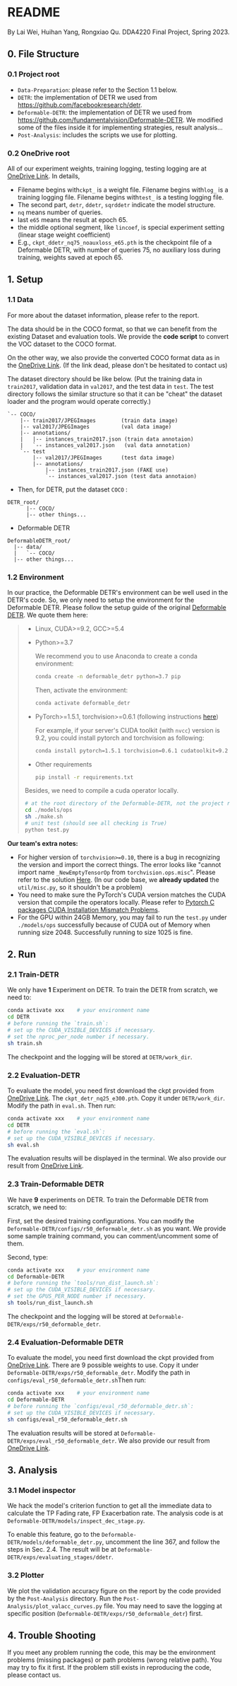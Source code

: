 # README

By Lai Wei, Huihan Yang, Rongxiao Qu. DDA4220 Final Project, Spring 2023.

## 0. File Structure

### 0.1 Project root

+ `Data-Preparation`: please refer to the Section 1.1 below.
+ `DETR`: the implementation of DETR we used from https://github.com/facebookresearch/detr.
+ `Deformable-DETR`: the implementation of DETR we used from https://github.com/fundamentalvision/Deformable-DETR. We modified some of the files inside it for implementing strategies, result analysis...
+ `Post-Analysis`: includes the scripts we use for plotting.

### 0.2 OneDrive root

All of our experiment weights, training logging, testing logging are at [OneDrive Link](https://cuhko365-my.sharepoint.com/:f:/g/personal/120090485_link_cuhk_edu_cn/Eq_qt23vsLJAi-eJNlTUhjwBzmT139TiyoKf7vEnoCKoDg?e=3wCdPa). In details,

+ Filename begins with`ckpt_` is a weight file. Filename begins with`log_` is a training logging file. Filename begins with`test_` is a testing logging file.
+ The second part, `detr`, `ddetr`, `sqrddetr` indicate the model structure. 
+ `nq` means number of queries.
+ last `e65` means the result at epoch 65.
+ the middle optional segment, like `lincoef`, is special experiment setting (linear stage weight coefficient)
+ E.g., `ckpt_ddetr_nq75_noauxloss_e65.pth` is the checkpoint file of a Deformable DETR, with number of queries 75, no auxiliary loss during training, weights saved at epoch 65.

## 1. Setup

### 1.1 Data

For more about the dataset information, please refer to the report.

The data should be in the COCO format, so that we can benefit from the existing Dataset and evaluation tools. We provide the **code script** to convert the VOC dataset to the COCO format.

On the other way, we also provide the converted COCO format data as in the [OneDrive Link](https://cuhko365-my.sharepoint.com/:u:/g/personal/120090485_link_cuhk_edu_cn/EXF-XYXpeUhDso64knZbP2cB7bz6snA8dMPKfR16ANYe1Q?e=3neaZO). (If the link dead, please don't be hesitated to contact us)

The dataset directory should be like below. (Put the training data in `train2017`, validation data in `val2017`, and the test data in `test`. The test directory follows the similar structure so that it can be "cheat" the dataset loader and the program would operate correctly.)

```
`-- COCO/
    |-- train2017/JPEGImages        (train data image)
    |-- val2017/JPEGImages          (val data image)
    |-- annotations/
    |   |-- instances_train2017.json (train data annotaion)
    |   `-- instances_val2017.json   (val data annotation)
    `-- test
        |-- val2017/JPEGImages      (test data image)
        |-- annotations/
            |-- instances_train2017.json (FAKE use)
            `-- instances_val2017.json (test data annotaion)
```

+ Then, for DETR, put the dataset `COCO` :

```
DETR_root/
      |-- COCO/
      |-- other things...
```

+ Deformable DETR

```
DeformableDETR_root/
  |-- data/
  |   `-- COCO/
  |-- other things...
```


### 1.2 Environment

In our practice, the Deformable DETR's environment can be well used in the DETR's code. So, we only need to setup the environment for the Deformable DETR. Please follow the setup guide of the original [Deformable DETR](https://github.com/fundamentalvision/Deformable-DETR). We quote them here:

> * Linux, CUDA>=9.2, GCC>=5.4
>
> * Python>=3.7
>
>     We recommend you to use Anaconda to create a conda environment:
>   ```bash
>   conda create -n deformable_detr python=3.7 pip
>   ```
>   Then, activate the environment:
>   ```bash
>   conda activate deformable_detr
>   ```
>
> * PyTorch>=1.5.1, torchvision>=0.6.1 (following instructions [here](https://pytorch.org/))
>
>     For example, if your server's CUDA toolkit (with `nvcc`) version is 9.2, you could install pytorch and torchvision as following:
>     ```bash
>     conda install pytorch=1.5.1 torchvision=0.6.1 cudatoolkit=9.2 -c pytorch
>     ```
>
> * Other requirements
>     ```bash
>     pip install -r requirements.txt
>     ```
>
> Besides, we need to compile a cuda operator locally.
>
> ```bash
> # at the root directory of the Deformable-DETR, not the project root
> cd ./models/ops
> sh ./make.sh
> # unit test (should see all checking is True)
> python test.py
> ```

**Our team's extra notes:**

+ For higher version of `torchvision>=0.10`, there is a bug in recognizing the version and import the correct things. The error looks like "cannot import name `_NewEmptyTensorOp` from `torchvision.ops.misc`". Please refer to the solution [Here](https://blog.csdn.net/y96q1023/article/details/78498894). (In our code base, we **already updated** the `util/misc.py`, so it shouldn't be a problem)
+ You need to make sure the PyTorch's CUDA version matches the CUDA version that compile the operators locally. Please refer to [Pytorch C packages CUDA Installation Mismatch Problems](https://i-am-future.github.io/2023/04/27/pytorch-C-packages-installation-failed-problems/).
+ For the GPU within 24GB Memory, you may fail to run the `test.py` under `./models/ops` successfully because of CUDA out of Memory when running size 2048. Successfully running to size 1025 is fine. 



## 2. Run

### 2.1 Train-DETR

We only have **1** Experiment on DETR. To train the DETR from scratch, we need to:

```sh
conda activate xxx    # your environment name
cd DETR
# before running the `train.sh`:
# set up the CUDA_VISIBLE_DEVICES if necessary.
# set the nproc_per_node number if necessary.
sh train.sh
```

The checkpoint and the logging will be stored at `DETR/work_dir`.

### 2.2 Evaluation-DETR

To evaluate the model, you need first download the ckpt provided from [OneDrive Link](https://cuhko365-my.sharepoint.com/:f:/g/personal/120090485_link_cuhk_edu_cn/Eq_qt23vsLJAi-eJNlTUhjwBzmT139TiyoKf7vEnoCKoDg?e=3wCdPa). The `ckpt_detr_nq25_e300.pth`. Copy it under `DETR/work_dir`. Modify the path in `eval.sh`. Then run:

```sh
conda activate xxx    # your environment name
cd DETR
# before running the `eval.sh`:
# set up the CUDA_VISIBLE_DEVICES if necessary.
sh eval.sh
```

The evaluation results will be displayed in the terminal. We also provide our result from [OneDrive Link](https://cuhko365-my.sharepoint.com/:f:/g/personal/120090485_link_cuhk_edu_cn/Eq_qt23vsLJAi-eJNlTUhjwBzmT139TiyoKf7vEnoCKoDg?e=3wCdPa). 

### 2.3 Train-Deformable DETR

We have **9** experiments on DETR. To train the Deformable DETR from scratch, we need to:

First, set the desired training configurations. You can modify the `Deformable-DETR/configs/r50_deformable_detr.sh` as you want. We provide some sample training command, you can comment/uncomment some of them.

Second, type:

```sh
conda activate xxx    # your environment name
cd Deformable-DETR
# before running the `tools/run_dist_launch.sh`:
# set up the CUDA_VISIBLE_DEVICES if necessary.
# set the GPUS_PER_NODE number if necessary.
sh tools/run_dist_launch.sh
```

The checkpoint and the logging will be stored at `Deformable-DETR/exps/r50_deformable_detr`.

### 2.4 Evaluation-Deformable DETR

To evaluate the model, you need first download the ckpt provided from [OneDrive Link](https://cuhko365-my.sharepoint.com/:f:/g/personal/120090485_link_cuhk_edu_cn/Eq_qt23vsLJAi-eJNlTUhjwBzmT139TiyoKf7vEnoCKoDg?e=3wCdPa). There are 9 possible weights to use. Copy it under `Deformable-DETR/exps/r50_deformable_detr`. Modify the path in `configs/eval_r50_deformable_detr.sh`Then run:

```sh
conda activate xxx    # your environment name
cd Deformable-DETR
# before running the `configs/eval_r50_deformable_detr.sh`:
# set up the CUDA_VISIBLE_DEVICES if necessary.
sh configs/eval_r50_deformable_detr.sh
```

The evaluation results will be stored at `Deformable-DETR/exps/eval_r50_deformable_detr`. We also provide our result from [OneDrive Link](https://cuhko365-my.sharepoint.com/:f:/g/personal/120090485_link_cuhk_edu_cn/Eq_qt23vsLJAi-eJNlTUhjwBzmT139TiyoKf7vEnoCKoDg?e=3wCdPa). 



## 3. Analysis

### 3.1 Model inspector

We hack the model's criterion function to get all the immediate data to calculate the TP Fading rate, FP Exacerbation rate. The analysis code is at `Deformable-DETR/models/inspect_dec_stage.py`.

To enable this feature, go to the `Deformable-DETR/models/deformable_detr.py`, uncomment the line 367, and follow the steps in Sec. 2.4. The result will be at `Deformable-DETR/exps/evaluating_stages/ddetr`.

### 3.2 Plotter

We plot the validation accuracy figure on the report by the code provided by the `Post-Analysis` directory. Run the `Post-Analysis/plot_valacc_curves.py` file. You may need to save the logging at specific position  (`Deformable-DETR/exps/r50_deformable_detr`) first.

## 4. Trouble Shooting

If you meet any problem running the code, this may be the environment problems (missing packages) or path problems (wrong relative path). You may try to fix it first. If the problem still exists in reproducing the code, please contact us. 

